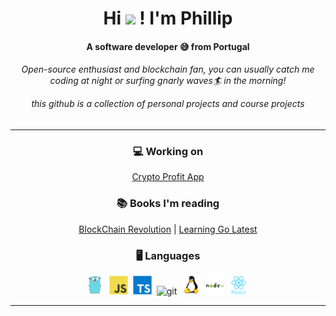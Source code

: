 <h1 align="center">Hi <img src="https://media.giphy.com/media/hvRJCLFzcasrR4ia7z/giphy.gif" width="30px"> ! I'm Phillip</h1>
<h4 align="center">A software developer 😅 from Portugal</h4>
  
<h6 align="center"> 
  Open-source enthusiast and blockchain fan, you can usually catch me coding at night or surfing gnarly waves🏄 in the morning! 
  
  this github is a collection of personal projects and course projects

</h6>


---

<h3 align="center">💻 Working on</h3>

<p align="center">
   <a href="https://github.com/fcancelinha/crypto-profit">Crypto Profit App</a>
</p>


<h3 align="center">📚 Books I'm reading </h3>

<p align="center">
   <a href="https://www.goodreads.com/book/show/25894041-blockchain-revolution">BlockChain Revolution</a> | 
   <a href="https://miek.nl/files/go/Learning-Go-latest.pdf">Learning Go Latest</a>
</p>

<h3 align="center">🖥️ Languages</h3>

<p align="center"> 
  <img src="https://raw.githubusercontent.com/devicons/devicon/master/icons/go/go-original.svg" alt="go" width="30" height="30"/>&nbsp;
  <img src="https://raw.githubusercontent.com/devicons/devicon/master/icons/javascript/javascript-original.svg" alt="javascript" width="30" height="30"/>&nbsp;
  <img src="https://raw.githubusercontent.com/devicons/devicon/master/icons/typescript/typescript-original.svg" alt="typescript" width="30" height="30"/>&nbsp;
  <img src="https://www.vectorlogo.zone/logos/git-scm/git-scm-icon.svg" alt="git" width="30" height="30"/>&nbsp;
  <img src="https://raw.githubusercontent.com/devicons/devicon/master/icons/linux/linux-original.svg" alt="linux" width="30" height="30"/>&nbsp;
  <img src="https://raw.githubusercontent.com/devicons/devicon/master/icons/nodejs/nodejs-original-wordmark.svg" alt="nodejs" width="30" height="30"/>&nbsp;
  <img src="https://raw.githubusercontent.com/devicons/devicon/master/icons/react/react-original-wordmark.svg" alt="react" width="30" height="30"/>&nbsp;
</p>

---

